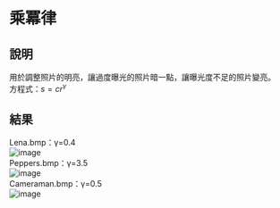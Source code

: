 # 乘冪律
## 說明
用於調整照片的明亮，讓過度曝光的照片暗一點，讓曝光度不足的照片變亮。  
方程式：$s=cr^γ$  

## 結果
Lena.bmp：γ=0.4  
![image](https://user-images.githubusercontent.com/86739086/146003418-3cea070c-73fe-40a7-b4ac-a18ad310d5a7.png)  
Peppers.bmp：γ=3.5  
![image](https://user-images.githubusercontent.com/86739086/146003429-4763c577-586a-4ed2-8263-55143d6b858d.png)  
Cameraman.bmp：γ=0.5  
![image](https://user-images.githubusercontent.com/86739086/146003454-9df1f075-ee25-4cf9-b235-1ac04bec60ae.png)  
